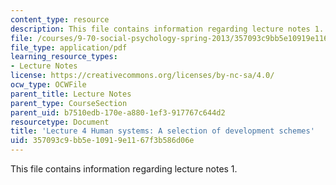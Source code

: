 ```yaml
---
content_type: resource
description: This file contains information regarding lecture notes 1.
file: /courses/9-70-social-psychology-spring-2013/357093c9bb5e10919e1167f3b586d06e_MIT9_70S13_dvlpt_schms_L4.pdf
file_type: application/pdf
learning_resource_types:
- Lecture Notes
license: https://creativecommons.org/licenses/by-nc-sa/4.0/
ocw_type: OCWFile
parent_title: Lecture Notes
parent_type: CourseSection
parent_uid: b7510edb-170e-a880-1ef3-917767c644d2
resourcetype: Document
title: 'Lecture 4 Human systems: A selection of development schemes'
uid: 357093c9-bb5e-1091-9e11-67f3b586d06e
---
```

This file contains information regarding lecture notes 1.